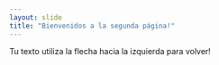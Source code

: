 ```yaml
---
layout: slide
title: "Bienvenidos a la segunda página!" 
---
```

Tu texto
utiliza la flecha hacia la izquierda para volver!
